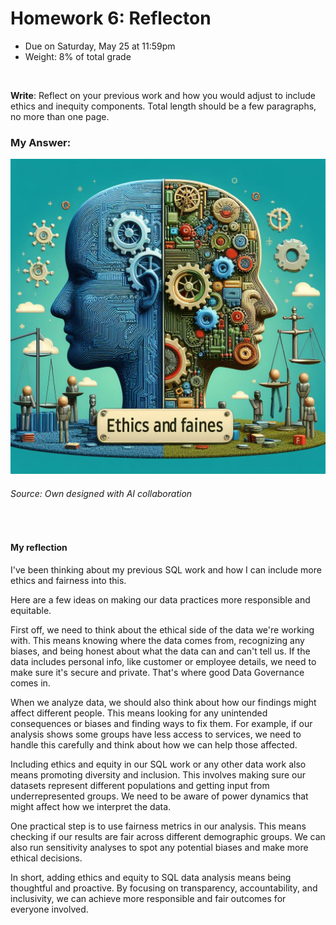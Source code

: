 # Homework 6: Reflecton

- Due on Saturday, May 25 at 11:59pm
- Weight: 8% of total grade

<br>

**Write**: Reflect on your previous work and how you would adjust to include ethics and inequity components. Total length should be a few paragraphs, no more than one page.

### My Answer:

![alt text](image-2.png)
<h6>Source: Own designed with AI collaboration</h6><br>

#### My reflection

I've been thinking about my previous SQL work and how I can include more ethics and fairness into this.

Here are a few ideas on making our data practices more responsible and equitable.

First off, we need to think about the ethical side of the data we're working with. This means knowing where the data comes from, recognizing any biases, and being honest about what the data can and can't tell us. If the data includes personal info, like customer or employee details, we need to make sure it's secure and private. That's where good Data Governance comes in.

When we analyze data, we should also think about how our findings might affect different people. This means looking for any unintended consequences or biases and finding ways to fix them. For example, if our analysis shows some groups have less access to services, we need to handle this carefully and think about how we can help those affected.

Including ethics and equity in our SQL work or any other data work also means promoting diversity and inclusion. This involves making sure our datasets represent different populations and getting input from underrepresented groups. We need to be aware of power dynamics that might affect how we interpret the data.

One practical step is to use fairness metrics in our analysis. This means checking if our results are fair across different demographic groups. We can also run sensitivity analyses to spot any potential biases and make more ethical decisions.

In short, adding ethics and equity to SQL data analysis means being thoughtful and proactive. By focusing on transparency, accountability, and inclusivity, we can achieve more responsible and fair outcomes for everyone involved.